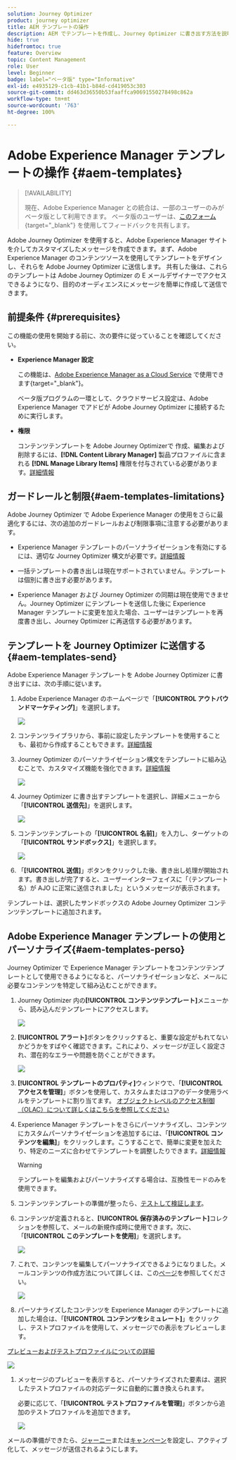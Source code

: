 ```yaml
---
solution: Journey Optimizer
product: journey optimizer
title: AEM テンプレートの操作
description: AEM でテンプレートを作成し、Journey Optimizer に書き出す方法を説明します。
hide: true
hidefromtoc: true
feature: Overview
topic: Content Management
role: User
level: Beginner
badge: label="ベータ版" type="Informative"
exl-id: e4935129-c1cb-41b1-b84d-cd419053c303
source-git-commit: dd463d36550b53faaffca90691550278498c862a
workflow-type: tm+mt
source-wordcount: '763'
ht-degree: 100%

---
```


# Adobe Experience Manager テンプレートの操作 {#aem-templates}

>[!AVAILABILITY]
>
>現在、Adobe Experience Manager との統合は、一部のユーザーのみがベータ版として利用できます。
> ベータ版のユーザーは、[このフォーム](https://forms.office.com/pages/responsepage.aspx?id=Wht7-jR7h0OUrtLBeN7O4Wf0cbVTQ3tCpW_unE-w8-JUN1FaNlAzNkhPSUdaSkJXVFRCNTRJNVRFSy4u){target="_blank"} を使用してフィードバックを共有します。

Adobe Journey Optimizer を使用すると、Adobe Experience Manager サイトを介してカスタマイズしたメッセージを作成できます。まず、Adobe Experience Manager のコンテンツソースを使用してテンプレートをデザインし、それらを Adobe Journey Optimizer に送信します。 共有した後は、これらのテンプレートは Adobe Journey Optimizer の E メールデザイナーでアクセスできるようになり、目的のオーディエンスにメッセージを簡単に作成して送信できます。

## 前提条件 {#prerequisites}

この機能の使用を開始する前に、次の要件に従っていることを確認してください。

* **Experience Manager 設定**

  この機能は、[Adobe Experience Manager as a Cloud Service](https://experienceleague.adobe.com/docs/experience-manager-cloud-service/content/overview/introduction.html?lang=ja) で使用できます{target="_blank"}。

  ベータ版プログラムの一環として、クラウドサービス設定は、Adobe Experience Manager でアドビが Adobe Journey Optimizer に接続するために実行します。

* **権限**

  コンテンツテンプレートを Adobe Journey Optimizerで 作成、編集および削除するには、**[!DNL Content Library Manager]** 製品プロファイルに含まれる **[!DNL Manage Library Items]** 権限を付与されている必要があります。[詳細情報](../administration/ootb-product-profiles.md#content-library-manager)

## ガードレールと制限{#aem-templates-limitations}

Adobe Journey Optimizer で Adobe Experience Manager の使用をさらに最適化するには、次の追加のガードレールおよび制限事項に注意する必要があります。

* Experience Manager テンプレートのパーソナライゼーションを有効にするには、適切な Journey Optimizer 構文が必要です。[詳細情報](../personalization/personalization-syntax.md)

* 一括テンプレートの書き出しは現在サポートされていません。テンプレートは個別に書き出す必要があります。

* Experience Manager および Journey Optimizer の同期は現在使用できません。Journey Optimizer にテンプレートを送信した後に Experience Manager テンプレートに変更を加えた場合、ユーザーはテンプレートを再度書き出し、Journey Optimizer に再送信する必要があります。

## テンプレートを Journey Optimizer に送信する{#aem-templates-send}

Adobe Experience Manager テンプレートを Adobe Journey Optimizer に書き出すには、次の手順に従います。

1. Adobe Experience Manager のホームページで「**[!UICONTROL アウトバウンドマーケティング]**」を選択します。

   ![](assets/aem-outbound-menu.png)

1. コンテンツライブラリから、事前に設定したテンプレートを使用することも、最初から作成することもできます。[詳細情報](https://experienceleague.adobe.com/docs/experience-manager-65/authoring/authoring/managing-pages.html?lang=ja#creating-a-new-page)

1. Journey Optimizer のパーソナライゼーション構文をテンプレートに組み込むことで、カスタマイズ機能を強化できます。[詳細情報](../personalization/personalization-syntax.md)

   ![](assets/aem_ajo_4.png)

1. Journey Optimizer に書き出すテンプレートを選択し、詳細メニューから「**[!UICONTROL 送信先]**」を選択します。

   ![](assets/aem-advanced-menu.png)

1. コンテンツテンプレートの「**[!UICONTROL 名前]**」を入力し、ターゲットの「**[!UICONTROL サンドボックス]**」を選択します。

   ![](assets/aem-send-template-settings.png)

1. 「**[!UICONTROL 送信]**」ボタンをクリックした後、書き出し処理が開始されます。書き出しが完了すると、ユーザーインターフェイスに「（テンプレート名）が AJO に正常に送信されました」というメッセージが表示されます。

テンプレートは、選択したサンドボックスの Adobe Journey Optimizer コンテンツテンプレートに追加されます。

## Adobe Experience Manager テンプレートの使用とパーソナライズ{#aem-templates-perso}

Journey Optimizer で Experience Manager テンプレートをコンテンツテンプレートとして使用できるようになると、パーソナライゼーションなど、メールに必要なコンテンツを特定して組み込むことができます。

1. Journey Optimizer 内の&#x200B;**[!UICONTROL コンテンツテンプレート]**&#x200B;メニューから、読み込んだテンプレートにアクセスします。

   ![](assets/aem_ajo_1.png)

1. **[!UICONTROL アラート]**&#x200B;ボタンをクリックすると、重要な設定がもれてないかどうかをすばやく確認できます。これにより、メッセージが正しく設定され、潜在的なエラーや問題を防ぐことができます。

   ![](assets/aem_ajo_2.png)

1. **[!UICONTROL テンプレートのプロパティ]**&#x200B;ウィンドウで、「**[!UICONTROL アクセスを管理]**」ボタンを使用して、カスタムまたはコアのデータ使用ラベルをテンプレートに割り当てます。 [オブジェクトレベルのアクセス制御（OLAC）について詳しくはこちらを参照してください](../administration/object-based-access.md)

1. Experience Manager テンプレートをさらにパーソナライズし、コンテンツにカスタムパーソナライゼーションを追加するには、「**[!UICONTROL コンテンツを編集]**」をクリックします。こうすることで、簡単に変更を加えたり、特定のニーズに合わせてテンプレートを調整したりできます。[詳細情報](get-started-email-design.md)

   >[!WARNING]
   >
   > テンプレートを編集およびパーソナライズする場合は、互換性モードのみを使用できます。

1. コンテンツテンプレートの準備が整ったら、[テストして検証します](../content-management/content-templates.md#test-template)。

1. コンテンツが定義されると、**[!UICONTROL 保存済みのテンプレート]**&#x200B;コレクションを参照して、メールの新規作成時に使用できます。次に、「**[!UICONTROL このテンプレートを使用]**」を選択します。

   ![](assets/aem_ajo_3.png)

1. これで、コンテンツを編集してパーソナライズできるようになりました。メールコンテンツの作成方法について詳しくは、この[ページ](content-from-scratch.md)を参照してください。

   ![](assets/aem_ajo_5.png)

1. パーソナライズしたコンテンツを Experience Manager のテンプレートに追加した場合は、「**[!UICONTROL コンテンツをシミュレート]**」をクリックし、テストプロファイルを使用して、メッセージでの表示をプレビューします。

[プレビューおよびテストプロファイルについての詳細](../email/preview.md)

   ![](assets/aem_ajo_6.png)

1. メッセージのプレビューを表示すると、パーソナライズされた要素は、選択したテストプロファイルの対応データに自動的に置き換えられます。

   必要に応じて、「**[!UICONTROL テストプロファイルを管理]**」ボタンから追加のテストプロファイルを追加できます。

   ![](assets/aem_ajo_7.png)

メールの準備ができたら、[ジャーニー](../building-journeys/journey-gs.md)または[キャンペーン](../campaigns/create-campaign.md)を設定し、アクティブ化して、メッセージが送信されるようにします。
